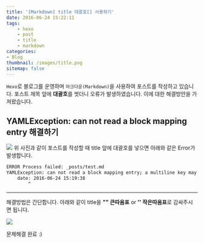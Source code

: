 ```yaml
---
title: '[Markdown] title 대괄호[] 사용하기'
date: 2016-06-24 15:22:11
tags:
	- hexo
	- post
	- title
	- markdown
categories: 
- Blog
thumbnail: /images/title.png
sitemap: false
---
```


`Hexo`로 블로그를 운영하며 `마크다운(Markdown)`을 사용하여 포스트를 작성하고 있습니다.
포스트 제목 앞에 **대괄호**를 썻더니 오류가 발생하였습니다. 이에 대한 해결방안을 가져왔습니다.

## YAMLException: can not read a block mapping entry 해결하기

![](/images/post-head.png)
위 사진과 같이 포스트를 작성할 때 title 앞에 대괄호를 넣으면 아래와 같은 Error가 발생합니다.

```bash
ERROR Process failed: _posts/test.md
YAMLException: can not read a block mapping entry; a multiline key may not be an implicit key at line 2, column 5:
    date: 2016-06-24 15:19:38
        ^
```

---

해결방법은 간단합니다.
아래와 같이 title을 **"" 큰따옴표** or **'' 작은따옴표**로 감싸주시면 됩니다.

![](/images/post[].png)

문제해결 완료 :)
